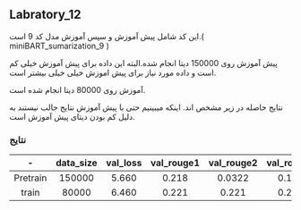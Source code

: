 ## Labratory_12
این کد شامل پیش آموزش و سپس آموزش مدل کد 9 است.( miniBART_sumarization_9 )

پیش آموزش روی 150000 دیتا انجام شده.البته این داده برای پیش آموزش خیلی کم است و داده مورد نیاز برای پیش اموزش خیلی خیلی بیشتر است.

آموزش روی 80000 دیتا انجام شده است.

نتایج حاصله در زیر مشخص اند. اینکه میبینیم حتی با پیش آموزش نتایج جالب نیستند به دلیل کم بودن دیتای پیش آموزش است.

### نتایج

| - | data_size | val_loss | val_rouge1 | val_rouge2 | val_rougeL | val_rougeLsum   |
|:------:|:------:|:------:|:------:|:------:|:------:|:------: |
| Pretrain | 150000 | 5.660 | 0.218 | 0.0322 | 0.171 | 0.171 |
| train | 80000 | 6.460 | 0.221 | 0.221 | 0.221 | 0.221 |
